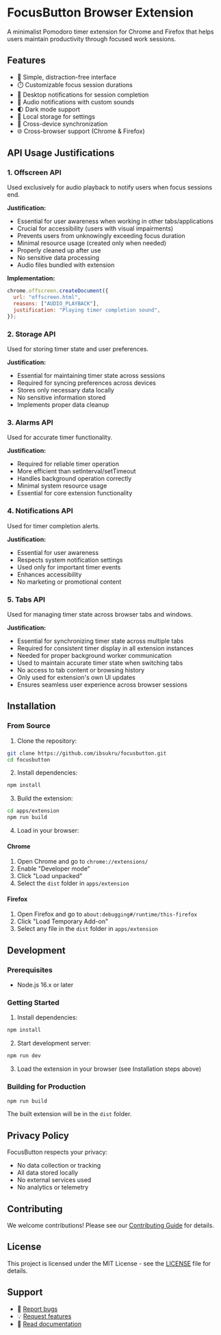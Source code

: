 # FocusButton Browser Extension

A minimalist Pomodoro timer extension for Chrome and Firefox that helps users maintain productivity through focused work sessions.

## Features

- 🎯 Simple, distraction-free interface
- ⏱️ Customizable focus session durations
- 🔔 Desktop notifications for session completion
- 🎵 Audio notifications with custom sounds
- 🌓 Dark mode support
- 💾 Local storage for settings
- 🔄 Cross-device synchronization
- 🌐 Cross-browser support (Chrome & Firefox)

## API Usage Justifications

### 1. Offscreen API

Used exclusively for audio playback to notify users when focus sessions end.

**Justification:**
- Essential for user awareness when working in other tabs/applications
- Crucial for accessibility (users with visual impairments)
- Prevents users from unknowingly exceeding focus duration
- Minimal resource usage (created only when needed)
- Properly cleaned up after use
- No sensitive data processing
- Audio files bundled with extension

**Implementation:**
```javascript
chrome.offscreen.createDocument({
  url: "offscreen.html",
  reasons: ["AUDIO_PLAYBACK"],
  justification: "Playing timer completion sound",
});
```

### 2. Storage API

Used for storing timer state and user preferences.

**Justification:**
- Essential for maintaining timer state across sessions
- Required for syncing preferences across devices
- Stores only necessary data locally
- No sensitive information stored
- Implements proper data cleanup

### 3. Alarms API

Used for accurate timer functionality.

**Justification:**
- Required for reliable timer operation
- More efficient than setInterval/setTimeout
- Handles background operation correctly
- Minimal system resource usage
- Essential for core extension functionality

### 4. Notifications API

Used for timer completion alerts.

**Justification:**
- Essential for user awareness
- Respects system notification settings
- Used only for important timer events
- Enhances accessibility
- No marketing or promotional content

### 5. Tabs API

Used for managing timer state across browser tabs and windows.

**Justification:**
- Essential for synchronizing timer state across multiple tabs
- Required for consistent timer display in all extension instances
- Needed for proper background worker communication
- Used to maintain accurate timer state when switching tabs
- No access to tab content or browsing history
- Only used for extension's own UI updates
- Ensures seamless user experience across browser sessions

## Installation

### From Source

1. Clone the repository:
```bash
git clone https://github.com/ibsukru/focusbutton.git
cd focusbutton
```

2. Install dependencies:
```bash
npm install
```

3. Build the extension:
```bash
cd apps/extension
npm run build
```

4. Load in your browser:

#### Chrome
1. Open Chrome and go to `chrome://extensions/`
2. Enable "Developer mode"
3. Click "Load unpacked"
4. Select the `dist` folder in `apps/extension`

#### Firefox
1. Open Firefox and go to `about:debugging#/runtime/this-firefox`
2. Click "Load Temporary Add-on"
3. Select any file in the `dist` folder in `apps/extension`

## Development

### Prerequisites
- Node.js 16.x or later

### Getting Started

1. Install dependencies:
```bash
npm install
```

2. Start development server:
```bash
npm run dev
```

3. Load the extension in your browser (see Installation steps above)

### Building for Production

```bash
npm run build
```

The built extension will be in the `dist` folder.

## Privacy Policy

FocusButton respects your privacy:
- No data collection or tracking
- All data stored locally
- No external services used
- No analytics or telemetry

## Contributing

We welcome contributions! Please see our [Contributing Guide](../../CONTRIBUTING.md) for details.

## License

This project is licensed under the MIT License - see the [LICENSE](../../LICENSE) file for details.

## Support

- 🐛 [Report bugs](https://github.com/ibsukru/focusbutton/issues)
- 💡 [Request features](https://github.com/ibsukru/focusbutton/issues)
- 📖 [Read documentation](https://github.com/ibsukru/focusbutton/wiki)

